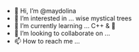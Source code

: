 - 👋 Hi, I’m @maydolina
- 👀 I’m interested in ...             wise mystical trees
- 🌱 I’m currently learning ...        C++ & 🐍
- 💞️ I’m looking to collaborate on ...
- 📫 How to reach me ...


